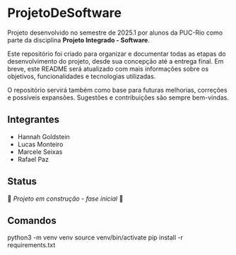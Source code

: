 # ProjetoDeSoftware

Projeto desenvolvido no semestre de 2025.1 por alunos da PUC-Rio como parte da disciplina **Projeto Integrado - Software**.

Este repositório foi criado para organizar e documentar todas as etapas do desenvolvimento do projeto, desde sua concepção até a entrega final. Em breve, este README será atualizado com mais informações sobre os objetivos, funcionalidades e tecnologias utilizadas.

O repositório servirá também como base para futuras melhorias, correções e possíveis expansões. Sugestões e contribuições são sempre bem-vindas.

## Integrantes

- Hannah Goldstein  
- Lucas Monteiro  
- Marcele Seixas
- Rafael Paz  

## Status

🚧 *Projeto em construção - fase inicial* 🚧

## Comandos 
python3 -m venv venv
source venv/bin/activate
pip install -r requirements.txt
